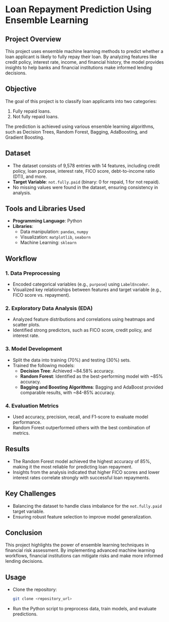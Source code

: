 # Loan Repayment Prediction Using Ensemble Learning  

## **Project Overview**  
This project uses ensemble machine learning methods to predict whether a loan applicant is likely to fully repay their loan. By analyzing features like credit policy, interest rate, income, and financial history, the model provides insights to help banks and financial institutions make informed lending decisions.  

## **Objective**  
The goal of this project is to classify loan applicants into two categories:  
1. Fully repaid loans.  
2. Not fully repaid loans.  

The prediction is achieved using various ensemble learning algorithms, such as Decision Trees, Random Forest, Bagging, AdaBoosting, and Gradient Boosting.  

## **Dataset**  
- The dataset consists of 9,578 entries with 14 features, including credit policy, loan purpose, interest rate, FICO score, debt-to-income ratio (DTI), and more.  
- **Target Variable**: `not.fully.paid` (binary: 0 for repaid, 1 for not repaid).  
- No missing values were found in the dataset, ensuring consistency in analysis.  

## **Tools and Libraries Used**  
- **Programming Language**: Python  
- **Libraries**:  
  - Data manipulation: `pandas`, `numpy`  
  - Visualization: `matplotlib`, `seaborn`  
  - Machine Learning: `sklearn`  

## **Workflow**  

### 1. **Data Preprocessing**  
- Encoded categorical variables (e.g., `purpose`) using `LabelEncoder`.  
- Visualized key relationships between features and target variable (e.g., FICO score vs. repayment).  

### 2. **Exploratory Data Analysis (EDA)**  
- Analyzed feature distributions and correlations using heatmaps and scatter plots.  
- Identified strong predictors, such as FICO score, credit policy, and interest rate.  

### 3. **Model Development**  
- Split the data into training (70%) and testing (30%) sets.  
- Trained the following models:  
  - **Decision Tree**: Achieved ~84.58% accuracy.  
  - **Random Forest**: Identified as the best-performing model with ~85% accuracy.  
  - **Bagging and Boosting Algorithms**: Bagging and AdaBoost provided comparable results, with ~84-85% accuracy.  

### 4. **Evaluation Metrics**  
- Used accuracy, precision, recall, and F1-score to evaluate model performance.  
- Random Forest outperformed others with the best combination of metrics.  

## **Results**  
- The Random Forest model achieved the highest accuracy of 85%, making it the most reliable for predicting loan repayment.  
- Insights from the analysis indicated that higher FICO scores and lower interest rates correlate strongly with successful loan repayments.  

## **Key Challenges**  
- Balancing the dataset to handle class imbalance for the `not.fully.paid` target variable.  
- Ensuring robust feature selection to improve model generalization.  

## **Conclusion**  
This project highlights the power of ensemble learning techniques in financial risk assessment. By implementing advanced machine learning workflows, financial institutions can mitigate risks and make more informed lending decisions.  

## **Usage**  
- Clone the repository:  
  ```bash  
  git clone <repository_url>  
  ```  
- Run the Python script to preprocess data, train models, and evaluate predictions.  
